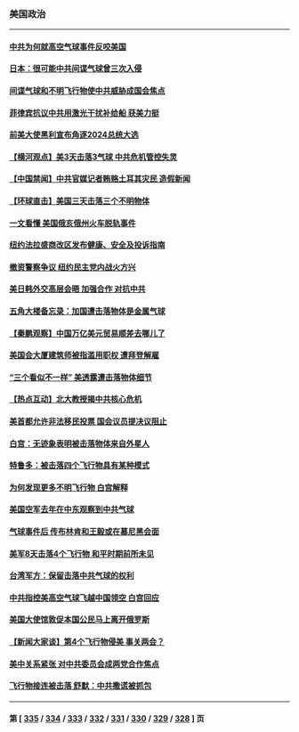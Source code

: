 ### 美国政治
---
#### [中共为何就高空气球事件反咬美国](../../pages/ncid1078159/n13929775.md) 
#### [日本：很可能中共间谍气球曾三次入侵](../../pages/ncid1078159/n13929753.md) 
#### [间谍气球和不明飞行物使中共威胁成国会焦点](../../pages/ncid1078159/n13929720.md) 
#### [菲律宾抗议中共用激光干扰补给船 获美力挺](../../pages/ncid1078159/n13929657.md) 
#### [前美大使黑利宣布角逐2024总统大选](../../pages/ncid1078159/n13929672.md) 
#### [【横河观点】美3天击落3气球 中共危机管控失灵](../../pages/ncid1078159/n13929694.md) 
#### [【中国禁闻】中共官媒记者贿赂土耳其灾民 造假新闻](../../pages/ncid1078159/n13929198.md) 
#### [【环球直击】美国三天击落三个不明物体](../../pages/ncid1078159/n13929195.md) 
#### [一文看懂 美国俄亥俄州火车脱轨事件](../../pages/ncid1078159/n13929399.md) 
#### [纽约法拉盛商改区发布健康、安全及投诉指南](../../pages/ncid1078159/n13929349.md) 
#### [撤资警察争议 纽约民主党内战火方兴](../../pages/ncid1078159/n13929368.md) 
#### [美日韩外交高层会晤 加强合作 对抗中共](../../pages/ncid1078159/n13929342.md) 
#### [五角大楼备忘录：加国遭击落物体是金属气球](../../pages/ncid1078159/n13929225.md) 
#### [【秦鹏观察】中国万亿美元贸易顺差去哪儿了](../../pages/ncid1078159/n13929231.md) 
#### [美国会大厦建筑师被指滥用职权 遭拜登解雇](../../pages/ncid1078159/n13929178.md) 
#### [“三个看似不一样” 美透露遭击落物体细节](../../pages/ncid1078159/n13929144.md) 
#### [【热点互动】北大教授揭中共核心危机](../../pages/ncid1078159/n13929201.md) 
#### [美首都允许非法移民投票 国会议员提决议阻止](../../pages/ncid1078159/n13929076.md) 
#### [白宫：无迹象表明被击落物体来自外星人](../../pages/ncid1078159/n13929169.md) 
#### [特鲁多：被击落四个飞行物具有某种模式](../../pages/ncid1078159/n13929150.md) 
#### [为何发现更多不明飞行物 白宫解释](../../pages/ncid1078159/n13929133.md) 
#### [美国空军去年在中东观察到中共气球](../../pages/ncid1078159/n13929116.md) 
#### [气球事件后 传布林肯和王毅或在慕尼黑会面](../../pages/ncid1078159/n13929115.md) 
#### [美军8天击落4个飞行物 和平时期前所未见](../../pages/ncid1078159/n13929022.md) 
#### [台湾军方：保留击落中共气球的权利](../../pages/ncid1078159/n13929055.md) 
#### [中共指控美高空气球飞越中国领空 白宫回应](../../pages/ncid1078159/n13929008.md) 
#### [美国大使馆敦促本国公民马上离开俄罗斯](../../pages/ncid1078159/n13928935.md) 
#### [【新闻大家谈】第4个飞行物侵美 事关两会？](../../pages/ncid1078159/n13928592.md) 
#### [美中关系紧张 对中共委员会成两党合作焦点](../../pages/ncid1078159/n13928691.md) 
#### [飞行物接连被击落 舒默：中共撒谎被抓包](../../pages/ncid1078159/n13928471.md) 

---
#### 第 [ [335](./335.md) / [334](./334.md) / [333](./333.md) / [332](./332.md) / [331](./331.md) / [330](./330.md) / [329](./329.md) / [328](./328.md) ] 页
